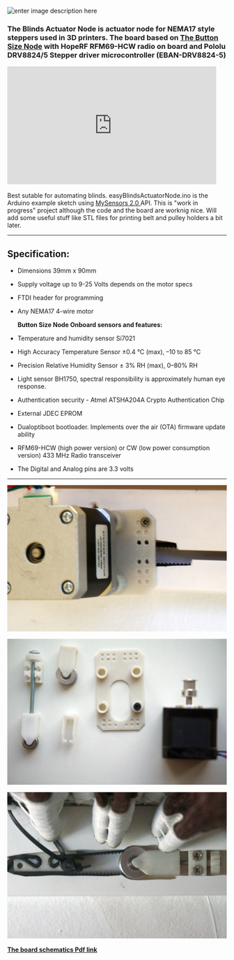 

![enter image description here](https://github.com/EasySensors/BlindsActuatorNode/blob/master/photos/easyBlindsActuatorNode.png?raw=true)


### The Blinds Actuator Node is actuator node for NEMA17 style steppers used in 3D printers. The board based on [The Button Size Node](https://github.com/EasySensors/ButtonSizeNode) with HopeRF RFM69-HCW radio on board and Pololu DRV8824/5 Stepper driver microcontroller (EBAN-DRV8824-5)
 

<iframe width="480" height="270" src="https://www.youtube.com/embed/Nq-V5lzM5DM" frameborder="0" 
allowfullscreen></iframe>

  Best sutable for automating blinds. easyBlindsActuatorNode.ino  is the Arduino example sketch using [MySensors 2.0 ](https://www.mysensors.org/) API.  This is "work in progress" project although the code and the board are worknig nice. Will add some useful stuff like STL files for printing belt and pulley holders a bit later. 

  
------------------------------------------------------------------------


## Specification: ##

 - Dimensions 39mm x 90mm
 - Supply voltage up to 9-25 Volts depends on the motor specs 
 - FTDI  header for programming
 - Any NEMA17 4-wire motor
  
   **Button Size Node Onboard sensors and features:**
 - Temperature and humidity sensor Si7021 
 - High Accuracy Temperature Sensor ±0.4 °C (max), –10 to 85 °C
 - Precision Relative Humidity Sensor ± 3% RH (max), 0–80% RH
 - Light sensor BH1750,  spectral responsibility is approximately human eye response.
 - Authentication security - Atmel ATSHA204A Crypto Authentication Chip
 - External JDEC EPROM
 - Dualoptiboot bootloader. Implements over the air (OTA) firmware update ability
 - RFM69-HCW (high power version) or CW (low power consumption version) 433 MHz Radio transceiver
 - The Digital and Analog pins are 3.3 volts




------------------------------------------------------


![enter image description here](https://github.com/EasySensors/BlindsActuatorNode/blob/master/photos/setMotor.JPG?raw=true)

![enter image description here](https://github.com/EasySensors/BlindsActuatorNode/blob/master/photos/set1.JPG?raw=true)

![enter image description here](https://github.com/EasySensors/BlindsActuatorNode/blob/master/photos/setPulley.JPG?raw=true)

[**The board schematics Pdf link**](https://github.com/EasySensors/ButtonSizeNode/blob/master/pdf/ButtonSizeNode_ext1.pdf)



